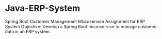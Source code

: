 # Java-ERP-System
Spring Boot Customer Management Microservice Assignment for ERP System Objective: Develop a Spring Boot microservice to manage customer data in an ERP system.
